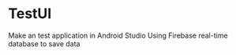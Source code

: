 # TestUI
Make an test application in Android Studio
Using Firebase real-time database to save data 
